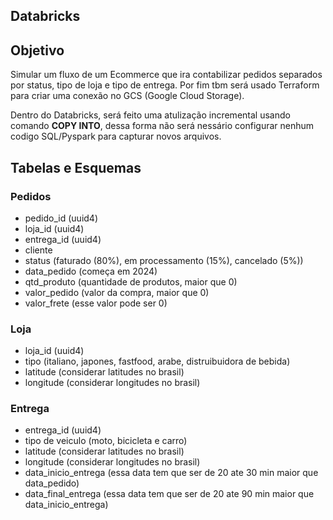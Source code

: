 ## Databricks

## Objetivo

Simular um fluxo de um Ecommerce que ira contabilizar pedidos separados por status, tipo de loja e tipo de entrega. Por fim tbm será usado Terraform para criar uma conexão no GCS (Google Cloud Storage).

Dentro do Databricks, será feito uma atulização incremental usando comando **COPY INTO**, dessa forma não será nessário configurar nenhum codigo SQL/Pyspark para capturar novos arquivos. 

## Tabelas e Esquemas

### Pedidos

- pedido_id (uuid4)
- loja_id (uuid4)
- entrega_id (uuid4)
- cliente
- status (faturado (80%), em processamento (15%), cancelado (5%))
- data_pedido (começa em 2024)
- qtd_produto (quantidade de produtos, maior que 0)
- valor_pedido (valor da compra, maior que 0)
- valor_frete (esse valor pode ser 0)

### Loja

- loja_id (uuid4)
- tipo (italiano, japones, fastfood, arabe, distruibuidora de bebida)
- latitude (considerar latitudes no brasil)
- longitude (considerar longitudes no brasil)

### Entrega

- entrega_id (uuid4)
- tipo de veiculo (moto, bicicleta e carro)
- latitude (considerar latitudes no brasil)
- longitude (considerar longitudes no brasil)
- data_inicio_entrega (essa data tem que ser de 20 ate 30 min maior que data_pedido)
- data_final_entrega (essa data tem que ser de 20 ate 90 min maior que data_inicio_entrega)

